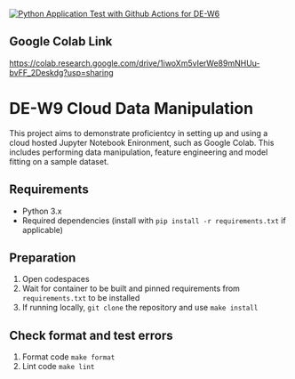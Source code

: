 [![Python Application Test with Github Actions for DE-W6](https://github.com/cpyang123/DE-W9/actions/workflows/test.yml/badge.svg)](https://github.com/cpyang123/DE-W9/actions/workflows/test.yml)


## Google Colab Link
https://colab.research.google.com/drive/1iwoXm5vIerWe89mNHUu-bvFF_2Deskdg?usp=sharing

# DE-W9 Cloud Data Manipulation

This project aims to demonstrate proficientcy in setting up and using a cloud hosted Jupyter Notebook Enironment, such as Google Colab. This includes performing data manipulation, feature engineering and model fitting on a sample dataset. 

## Requirements
- Python 3.x
- Required dependencies (install with `pip install -r requirements.txt` if applicable)

## Preparation 
1. Open codespaces 
2. Wait for container to be built and pinned requirements from `requirements.txt` to be installed 
3. If running locally, `git clone` the repository and use `make install`

## Check format and test errors
1. Format code `make format`
2. Lint code `make lint`





